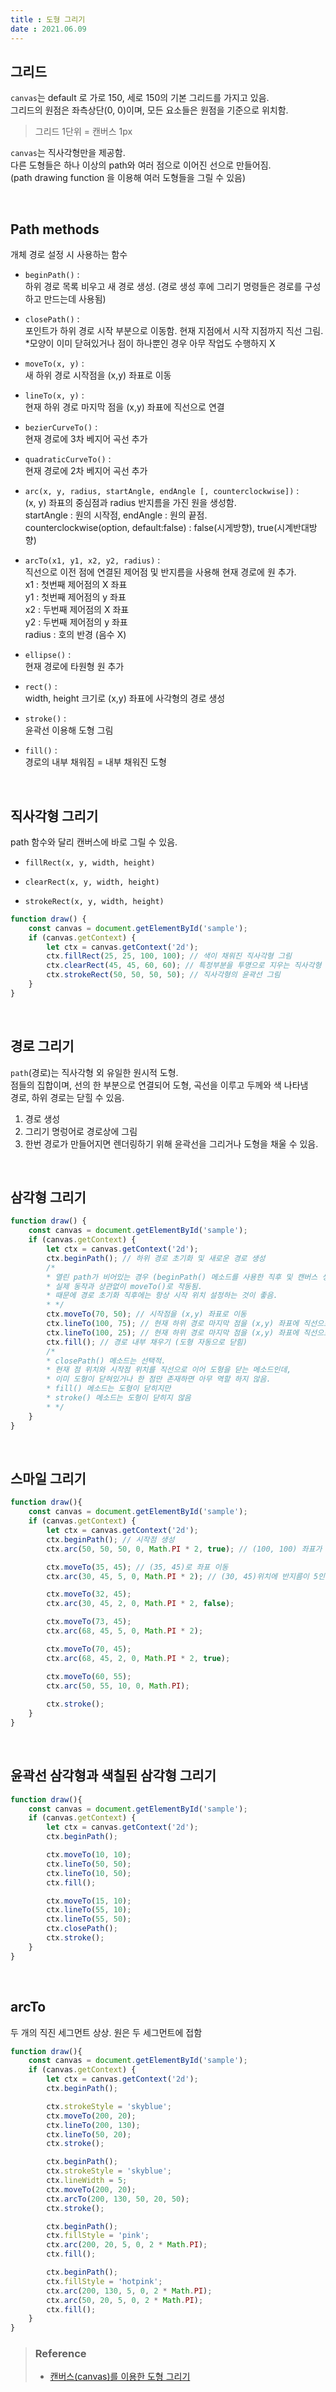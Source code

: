 ```yaml
---
title : 도형 그리기  
date : 2021.06.09
---
```


## 그리드
`canvas`는 default 로 가로 150, 세로 150의 기본 그리드를 가지고 있음.  
그리드의 원점은 좌측상단(0, 0)이며, 모든 요소들은 원점을 기준으로 위치함.  
> 그리드 1단위 = 캔버스 1px

`canvas`는 직사각형만을 제공함.  
다른 도형들은 하나 이상의 path와 여러 점으로 이어진 선으로 만들어짐.  
(path drawing function 을 이용해 여러 도형들을 그릴 수 있음)

<br>

## Path methods
개체 경로 설정 시 사용하는 함수

* `beginPath()` :  
  하위 경로 목록 비우고 새 경로 생성. (경로 생성 후에 그리기 명령들은 경로를 구성하고 만드는데 사용됨)

* `closePath()` :  
  포인트가 하위 경로 시작 부분으로 이동함. 현재 지점에서 시작 지점까지 직선 그림.  
  *모양이 이미 닫혀있거나 점이 하나뿐인 경우 아무 작업도 수행하지 X

* `moveTo(x, y)` :  
  새 하위 경로 시작점을 (x,y) 좌표로 이동

* `lineTo(x, y)` :  
  현재 하위 경로 마지막 점을 (x,y) 좌표에 직선으로 연결

* `bezierCurveTo()` :  
  현재 경로에 3차 베지어 곡선 추가

* `quadraticCurveTo()` :  
  현재 경로에 2차 베지어 곡선 추가

* `arc(x, y, radius, startAngle, endAngle [, counterclockwise])` :  
  (x, y) 좌표의 중심점과 radius 반지름을 가진 원을 생성함.  
  startAngle : 원의 시작점, endAngle : 원의 끝점.  
  counterclockwise(option, default:false) : false(시게방향), true(시계반대방향)

* `arcTo(x1, y1, x2, y2, radius)` :  
  직선으로 이전 점에 연결된 제어점 및 반지름을 사용해 현재 경로에 원 추가.  
  x1 : 첫번째 제어점의 X 좌표  
  y1 : 첫번째 제어점의 y 좌표  
  x2 : 두번째 제어점의 X 좌표  
  y2 : 두번째 제어점의 y 좌표   
  radius : 호의 반경 (음수 X)

* `ellipse()` :  
  현재 경로에 타원형 원 추가

* `rect()` :  
  width, height 크기로 (x,y) 좌표에 사각형의 경로 생성

* `stroke()` :  
  윤곽선 이용해 도형 그림

* `fill()` :  
  경로의 내부 채워짐 = 내부 채워진 도형


<br>

## 직사각형 그리기
path 함수와 달리 캔버스에 바로 그릴 수 있음.  
* `fillRect(x, y, width, height)`
  
* `clearRect(x, y, width, height)`
  
* `strokeRect(x, y, width, height)`
```js
function draw() {
    const canvas = document.getElementById('sample');
    if (canvas.getContext) {
        let ctx = canvas.getContext('2d');
        ctx.fillRect(25, 25, 100, 100); // 색이 채워진 직사각형 그림
        ctx.clearRect(45, 45, 60, 60); // 특정부분을 투명으로 지우는 직사각형 그림
        ctx.strokeRect(50, 50, 50, 50); // 직사각형의 윤곽선 그림
    }
}
```
<br>


## 경로 그리기
`path`(경로)는 직사각형 외 유일한 원시적 도형.  
점들의 집합이며, 선의 한 부분으로 연결되어 도형, 곡선을 이루고 두께와 색 나타냄  
경로, 하위 경로는 닫힐 수 있음.

1. 경로 생성
2. 그리기 명렁어로 경로상에 그림
3. 한번 경로가 만들어지면 렌더링하기 위해 윤곽선을 그리거나 도형을 채울 수 있음.  


<br>


## 삼각형 그리기
```js
function draw() {
    const canvas = document.getElementById('sample');
    if (canvas.getContext) {
        let ctx = canvas.getContext('2d');
        ctx.beginPath(); // 하위 경로 초기화 및 새로운 경로 생성
        /*
        * 열린 path가 비어있는 경우 (beginPath() 메소드를 사용한 직후 및 캔버스 생성 직후) 첫 경로 생성 명령은
        * 실제 동작과 상관없이 moveTo()로 작동됨.
        * 때문에 경로 초기화 직후에는 항상 시작 위치 설정하는 것이 좋음.
        * */
        ctx.moveTo(70, 50); // 시작점을 (x,y) 좌표로 이동
        ctx.lineTo(100, 75); // 현재 하위 경로 마지막 점을 (x,y) 좌표에 직선으로 연결
        ctx.lineTo(100, 25); // 현재 하위 경로 마지막 점을 (x,y) 좌표에 직선으로 연결
        ctx.fill(); // 경로 내부 채우기 (도형 자동으로 닫힘)
        /*
        * closePath() 메소드는 선택적.
        * 현재 점 위치와 시작점 위치를 직선으로 이어 도형을 닫는 메소드인데,
        * 이미 도형이 닫혀있거나 한 점만 존재하면 아무 역할 하지 않음.
        * fill() 메소드는 도형이 닫히지만
        * stroke() 메소드는 도형이 닫히지 않음
        * */
    }
}
```

<br>

## 스마일 그리기
```js
function draw(){
    const canvas = document.getElementById('sample');
    if (canvas.getContext) {
        let ctx = canvas.getContext('2d');
        ctx.beginPath(); // 시작점 생성
        ctx.arc(50, 50, 50, 0, Math.PI * 2, true); // (100, 100) 좌표가 중심점이고 반지름이 50인 원 생성

        ctx.moveTo(35, 45); // (35, 45)로 좌표 이동
        ctx.arc(30, 45, 5, 0, Math.PI * 2); // (30, 45)위치에 반지름이 5인 원 생성

        ctx.moveTo(32, 45);
        ctx.arc(30, 45, 2, 0, Math.PI * 2, false);

        ctx.moveTo(73, 45);
        ctx.arc(68, 45, 5, 0, Math.PI * 2);

        ctx.moveTo(70, 45);
        ctx.arc(68, 45, 2, 0, Math.PI * 2, true);

        ctx.moveTo(60, 55);
        ctx.arc(50, 55, 10, 0, Math.PI);
        
        ctx.stroke();
    }
}
```

<br>

## 윤곽선 삼각형과 색칠된 삼각형 그리기
```js
function draw(){
    const canvas = document.getElementById('sample');
    if (canvas.getContext) {
        let ctx = canvas.getContext('2d');
        ctx.beginPath();

        ctx.moveTo(10, 10);
        ctx.lineTo(50, 50);
        ctx.lineTo(10, 50);
        ctx.fill();

        ctx.moveTo(15, 10);
        ctx.lineTo(55, 10);
        ctx.lineTo(55, 50);
        ctx.closePath();
        ctx.stroke();
    }
}
```

<br>

## arcTo
두 개의 직진 세그먼트 상상. 원은 두 세그먼트에 접함
```js
function draw(){
    const canvas = document.getElementById('sample');
    if (canvas.getContext) {
        let ctx = canvas.getContext('2d');
        ctx.beginPath();

        ctx.strokeStyle = 'skyblue';
        ctx.moveTo(200, 20);
        ctx.lineTo(200, 130);
        ctx.lineTo(50, 20);
        ctx.stroke();

        ctx.beginPath();
        ctx.strokeStyle = 'skyblue';
        ctx.lineWidth = 5;
        ctx.moveTo(200, 20);
        ctx.arcTo(200, 130, 50, 20, 50);
        ctx.stroke();

        ctx.beginPath();
        ctx.fillStyle = 'pink';
        ctx.arc(200, 20, 5, 0, 2 * Math.PI);
        ctx.fill();

        ctx.beginPath();
        ctx.fillStyle = 'hotpink';
        ctx.arc(200, 130, 5, 0, 2 * Math.PI);
        ctx.arc(50, 20, 5, 0, 2 * Math.PI);
        ctx.fill();
    }
}
```



> ### Reference
> * [캔버스(canvas)를 이용한 도형 그리기](https://developer.mozilla.org/ko/docs/Web/API/Canvas_API/Tutorial/Drawing_shapes)
